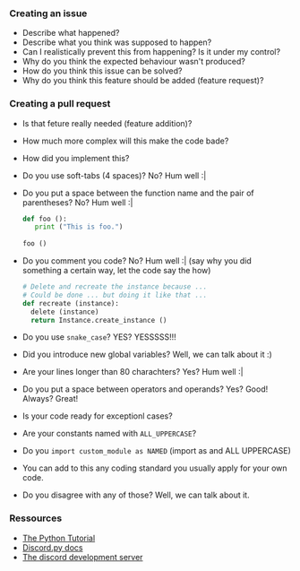 ### Creating an issue 
  * Describe what happened?
  * Describe what you think was supposed to happen?
  * Can I realistically prevent this from happening? Is it under my control?
  * Why do you think the expected behaviour wasn't produced?
  * How do you think this issue can be solved?
  * Why do you think this feature should be added (feature request)?

### Creating a pull request
  * Is that feture really needed (feature addition)?
  * How much more complex will this make the code bade?
  * How did you implement this?
  * Do you use soft-tabs (4 spaces)? No? Hum well :|
  * Do you put a space between the function name and the pair of parentheses? No? Hum well :|
     ```python
     def foo ():
        print ("This is foo.")
        
     foo ()
     ```
     
  * Do you comment you code? No? Hum well :| (say why you did something a certain way, let the code say the how)
    ```python
    # Delete and recreate the instance because ...
    # Could be done ... but doing it like that ...
    def recreate (instance):
      delete (instance)
      return Instance.create_instance ()
    ```
  * Do you use `snake_case`? YES? YESSSSS!!!
  * Did you introduce new global variables? Well, we can talk about it :)
  * Are your lines longer than 80 charachters? Yes? Hum well :|
  * Do you put a space between operators and operands? Yes? Good! Always? Great!
  * Is your code ready for exceptionl cases?
  * Are your constants named with `ALL_UPPERCASE`?
  * Do you `import custom_module as NAMED` (import as and ALL UPPERCASE)
  * You can add to this any coding standard you usually apply for your own code.
  * Do you disagree with any of those? Well, we can talk about it.
  
### Ressources
  * [The Python Tutorial](https://docs.python.org/3/tutorial/index.html)
  * [Discord.py docs](http://discordpy.readthedocs.io/en/latest/)
  * [The discord development server](https://discord.gg/rwjq3Mh)
